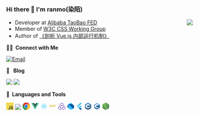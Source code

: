 ### Hi there 👋 I'm ranmo(染陌) 

<img align="right" src="https://github-readme-stats.vercel.app/api?username=answershuto&show_icons=true&icon_color=58a6ff&text_color=333333&bg_color=ffffff&hide_title=true" />

* Developer at [Alibaba TaoBao FED](https://fed.taobao.org/)
* Member of [W3C CSS Working Group](https://www.w3.org/groups/wg/css/participants)
* Author of [《剖析 Vue.js 内部运行机制》](https://juejin.cn/book/6844733705089449991)

**🤝🏻 &nbsp;Connect with Me**

<a href="mailto:answershuto@gmail.com"><img alt="Email" src="https://img.shields.io/badge/Email-answershuto@gmail.com-blue?style=flat-square&logo=gmail"></a>


**📖 &nbsp; Blog**

<a href="https://www.zhihu.com/people/cao-yang-49"><img src="https://img.shields.io/badge/%E6%9F%93%E9%99%8C%E5%90%8C%E5%AD%A6-%E7%9F%A5%E4%B9%8E-blue"></a>
<a href="https://juejin.cn/user/289926769027053/posts"><img src="https://img.shields.io/badge/%E6%9F%93%E9%99%8C%E5%90%8C%E5%AD%A6-%E6%8E%98%E9%87%91-yellow"></a>

**🔧 &nbsp;Languages and Tools**

<code><img height="20" src="https://raw.githubusercontent.com/github/explore/main/topics/javascript/javascript.png"></code>
<code><img height="20" src="https://img.alicdn.com/imgextra/i1/O1CN01u0y8XT25HxxAVpBQL_!!6000000007502-2-tps-109-103.png"></code>
<code><img height="20" src="https://raw.githubusercontent.com/github/explore/main/topics/chrome/chrome.png"></code>
<code><img height="20" src="https://raw.githubusercontent.com/github/explore/main/topics/vue/vue.png"></code>
<code><img height="20" src="https://raw.githubusercontent.com/github/explore/main/topics/react/react.png"></code>
<code><img height="20" src="https://raw.githubusercontent.com/github/explore/main/topics/babel/babel.png"></code>
<code><img height="20" src="https://raw.githubusercontent.com/github/explore/main/topics/redux/redux.png"></code>
<code><img height="20" src="https://raw.githubusercontent.com/github/explore/main/topics/dart/dart.png"></code>
<code><img height="20" src="https://raw.githubusercontent.com/github/explore/main/topics/flutter/flutter.png"></code>
<code><img height="20" src="https://raw.githubusercontent.com/github/explore/main/topics/cpp/cpp.png"></code>
<code><img height="20" src="https://raw.githubusercontent.com/github/explore/main/topics/c/c.png"></code>
<code><img height="20" src="https://raw.githubusercontent.com/github/explore/main/topics/nodejs/nodejs.png"></code>
